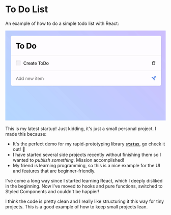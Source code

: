 # To Do List

An example of how to do a simple todo list with React:

![GIF showing how to use it](./public/todo-list.gif)

This is my latest startup! Just kidding, it's just a small personal project. I made this because:

- It's the perfect demo for my rapid-prototyping library **[`statux`](http://github.com/franciscop/statux)**, go check it out! 🎉
- I have started several side projects recently without finishing them so I wanted to _publish something_. Mission accomplished!
- My friend is learning programming, so this is a nice example for the UI and features that are beginner-friendly.

I've come a long way since I started learning React, which I deeply disliked in the beginning. Now I've moved to hooks and pure functions, switched to Styled Components and couldn't be happier!

I think the code is pretty clean and I really like structuring it this way for tiny projects. This is a good example of how to keep small projects lean.
